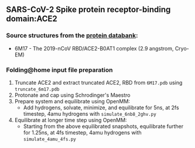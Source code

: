 ## SARS-CoV-2 Spike protein receptor-binding domain:ACE2

### Source structures from the [protein databank](http://rcsb.org): 
* 6M17 - The 2019-nCoV RBD/ACE2-B0AT1 complex (2.9 angstrom, Cryo-EM)

### Folding@home input file preparation 
1. Truncate ACE2 and extract truncated ACE2, RBD from `6M17.pdb` using `truncate_6m17.pdb`
2. Protonate and cap using Schrodinger's Maestro
3. Prepare system and equilibrate using OpenMM:
    - Add hydrogens, solvate, minimize, and equilibrate for 5ns, at 2fs timestep, 4amu hydrogens with `simulate_6nb8_2ghv.py`
4. Equilibrate at longer time step using OpenMM:
    - Starting from the above equilibrated snapshots, equilibrate further for 1.25ns, at 4fs timestep, 4amu hydrogens with `simulate_4amu_4fs.py`

